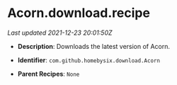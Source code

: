 # Acorn.download.recipe

_Last updated 2021-12-23 20:01:50Z_

- **Description**: Downloads the latest version of Acorn.

- **Identifier**: `com.github.homebysix.download.Acorn`

- **Parent Recipes**: `None`
